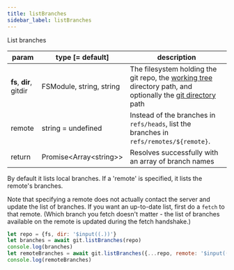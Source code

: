```yaml
---
title: listBranches
sidebar_label: listBranches
---
```


List branches

| param                   | type [= default]           | description                                                                                                                                         |
| ----------------------- | -------------------------- | --------------------------------------------------------------------------------------------------------------------------------------------------- |
| **fs**, **dir**, gitdir | FSModule, string, string   | The filesystem holding the git repo, the [working tree](dir-vs-gitdir.md) directory path, and optionally the [git directory](dir-vs-gitdir.md) path |
| remote                  | string   = undefined       | Instead of the branches in `refs/heads`, list the branches in `refs/remotes/${remote}`.                                                             |
| return                  | Promise\<Array\<string\>\> | Resolves successfully with an array of branch names                                                                                                 |

By default it lists local branches. If a 'remote' is specified, it lists the remote's branches.

Note that specifying a remote does not actually contact the server and update the list of branches.
If you want an up-to-date list, first do a `fetch` to that remote.
(Which branch you fetch doesn't matter - the list of branches available on the remote is updated during the fetch handshake.)

```js live
let repo = {fs, dir: '$input((.))'}
let branches = await git.listBranches(repo)
console.log(branches)
let remoteBranches = await git.listBranches({...repo, remote: '$input((origin))'})
console.log(remoteBranches)
```
